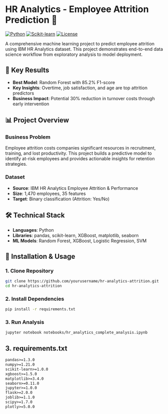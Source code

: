 # HR Analytics - Employee Attrition Prediction 🎯

[![Python](https://img.shields.io/badge/Python-3.8+-blue.svg)](https://python.org)
[![Scikit-learn](https://img.shields.io/badge/Scikit--learn-1.0-orange.svg)](https://scikit-learn.org)
[![License](https://img.shields.io/badge/License-MIT-green.svg)](LICENSE)

A comprehensive machine learning project to predict employee attrition using IBM HR Analytics dataset. This project demonstrates end-to-end data science workflow from exploratory analysis to model deployment.

## 🚀 Key Results

- **Best Model**: Random Forest with 85.2% F1-score
- **Key Insights**: Overtime, job satisfaction, and age are top attrition predictors
- **Business Impact**: Potential 30% reduction in turnover costs through early intervention

## 📊 Project Overview

### Business Problem
Employee attrition costs companies significant resources in recruitment, training, and lost productivity. This project builds a predictive model to identify at-risk employees and provides actionable insights for retention strategies.

### Dataset
- **Source**: IBM HR Analytics Employee Attrition & Performance
- **Size**: 1,470 employees, 35 features
- **Target**: Binary classification (Attrition: Yes/No)

## 🛠️ Technical Stack

- **Languages**: Python
- **Libraries**: pandas, scikit-learn, XGBoost, matplotlib, seaborn
- **ML Models**: Random Forest, XGBoost, Logistic Regression, SVM



## 🔧 Installation & Usage

### 1. Clone Repository
```bash
git clone https://github.com/yourusername/hr-analytics-attrition.git
cd hr-analytics-attrition
```

### 2. Install Dependencies
```bash
pip install -r requirements.txt
```

### 3. Run Analysis
```bash
jupyter notebook notebooks/hr_analytics_complete_analysis.ipynb
```



## 3. requirements.txt

```txt
pandas>=1.3.0
numpy>=1.21.0
scikit-learn>=1.0.0
xgboost>=1.5.0
matplotlib>=3.4.0
seaborn>=0.11.0
jupyter>=1.0.0
flask>=2.0.0
joblib>=1.1.0
scipy>=1.7.0
plotly>=5.0.0
```




